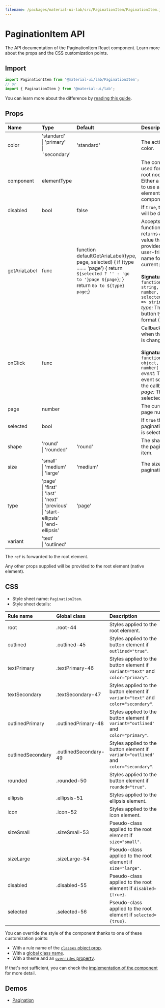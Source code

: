 ```yaml
---
filename: /packages/material-ui-lab/src/PaginationItem/PaginationItem.js
---
```


<!--- This documentation is automatically generated, do not try to edit it. -->

# PaginationItem API

<p class="description">The API documentation of the PaginationItem React component. Learn more about the props and the CSS customization points.</p>

## Import

```js
import PaginationItem from '@material-ui/lab/PaginationItem';
// or
import { PaginationItem } from '@material-ui/lab';
```

You can learn more about the difference by [reading this guide](/guides/minimizing-bundle-size/).



## Props

| Name | Type | Default | Description |
|:-----|:-----|:--------|:------------|
| <span class="prop-name">color</span> | <span class="prop-type">'standard'<br>&#124;&nbsp;'primary'<br>&#124;&nbsp;'secondary'</span> | <span class="prop-default">'standard'</span> | The active color. |
| <span class="prop-name">component</span> | <span class="prop-type">elementType</span> |  | The component used for the root node. Either a string to use a DOM element or a component. |
| <span class="prop-name">disabled</span> | <span class="prop-type">bool</span> | <span class="prop-default">false</span> | If `true`, the item will be disabled. |
| <span class="prop-name">getAriaLabel</span> | <span class="prop-type">func</span> | <span class="prop-default">function defaultGetAriaLabel(type, page, selected) {  if (type === 'page') {    return `${selected ? '' : 'go to '}page ${page}`;  }  return `Go to ${type} page`;}</span> | Accepts a function which returns a string value that provides a user-friendly name for the current page.<br><br>**Signature:**<br>`function(type?: string, page: number, selected: bool) => string`<br>*type:* The link or button type to format ('page' | 'first' | 'last' | 'next' | 'previous').<br>*page:* The page number to format.<br>*selected:* If true, the current page is selected. |
| <span class="prop-name">onClick</span> | <span class="prop-type">func</span> |  | Callback fired when the page is changed.<br><br>**Signature:**<br>`function(event: object, page: number) => void`<br>*event:* The event source of the callback.<br>*page:* The page selected. |
| <span class="prop-name">page</span> | <span class="prop-type">number</span> |  | The current page number. |
| <span class="prop-name">selected</span> | <span class="prop-type">bool</span> |  | If `true` the pagination item is selected. |
| <span class="prop-name">shape</span> | <span class="prop-type">'round'<br>&#124;&nbsp;'rounded'</span> | <span class="prop-default">'round'</span> | The shape of the pagination item. |
| <span class="prop-name">size</span> | <span class="prop-type">'small'<br>&#124;&nbsp;'medium'<br>&#124;&nbsp;'large'</span> | <span class="prop-default">'medium'</span> | The size of the pagination item. |
| <span class="prop-name">type</span> | <span class="prop-type">'page'<br>&#124;&nbsp;'first'<br>&#124;&nbsp;'last'<br>&#124;&nbsp;'next'<br>&#124;&nbsp;'previous'<br>&#124;&nbsp;'start-ellipsis'<br>&#124;&nbsp;'end-ellipsis'</span> | <span class="prop-default">'page'</span> |  |
| <span class="prop-name">variant</span> | <span class="prop-type">'text'<br>&#124;&nbsp;'outlined'</span> |  |  |

The `ref` is forwarded to the root element.

Any other props supplied will be provided to the root element (native element).

## CSS

- Style sheet name: `PaginationItem`.
- Style sheet details:

| Rule name | Global class | Description |
|:-----|:-------------|:------------|
| <span class="prop-name">root</span> | <span class="prop-name">.root-44</span> | Styles applied to the root element.
| <span class="prop-name">outlined</span> | <span class="prop-name">.outlined-45</span> | Styles applied to the button element if `outlined="true"`.
| <span class="prop-name">textPrimary</span> | <span class="prop-name">.textPrimary-46</span> | Styles applied to the button element if `variant="text"` and `color="primary"`.
| <span class="prop-name">textSecondary</span> | <span class="prop-name">.textSecondary-47</span> | Styles applied to the button element if `variant="text"` and `color="secondary"`.
| <span class="prop-name">outlinedPrimary</span> | <span class="prop-name">.outlinedPrimary-48</span> | Styles applied to the button element if `variant="outlined"` and `color="primary"`.
| <span class="prop-name">outlinedSecondary</span> | <span class="prop-name">.outlinedSecondary-49</span> | Styles applied to the button element if `variant="outlined"` and `color="secondary"`.
| <span class="prop-name">rounded</span> | <span class="prop-name">.rounded-50</span> | Styles applied to the button element if `rounded="true"`.
| <span class="prop-name">ellipsis</span> | <span class="prop-name">.ellipsis-51</span> | Styles applied to the ellipsis element.
| <span class="prop-name">icon</span> | <span class="prop-name">.icon-52</span> | Styles applied to the icon element.
| <span class="prop-name">sizeSmall</span> | <span class="prop-name">.sizeSmall-53</span> | Pseudo-class applied to the root element if `size="small"`.
| <span class="prop-name">sizeLarge</span> | <span class="prop-name">.sizeLarge-54</span> | Pseudo-class applied to the root element if `size="large"`.
| <span class="prop-name">disabled</span> | <span class="prop-name">.disabled-55</span> | Pseudo-class applied to the root element if `disabled={true}`.
| <span class="prop-name">selected</span> | <span class="prop-name">.selected-56</span> | Pseudo-class applied to the root element if `selected={true}`.

You can override the style of the component thanks to one of these customization points:

- With a rule name of the [`classes` object prop](/customization/components/#overriding-styles-with-classes).
- With a [global class name](/customization/components/#overriding-styles-with-global-class-names).
- With a theme and an [`overrides` property](/customization/globals/#css).

If that's not sufficient, you can check the [implementation of the component](https://github.com/mui-org/material-ui/blob/master/packages/material-ui-lab/src/PaginationItem/PaginationItem.js) for more detail.

## Demos

- [Pagination](/components/pagination/)

